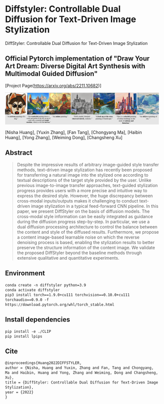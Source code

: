 # Diffstyler: Controllable Dual Diffusion for Text-Driven Image Stylization
DiffStyler: Controllable Dual Diffusion for Text-Driven Image Stylization

## Official Pytorch implementation of "Draw Your Art Dream: Diverse Digital Art Synthesis with Multimodal Guided Diffusion" 

[Project Page(https://arxiv.org/abs/2211.10682)]

![MAIN3_e2-min](https://github.com/haha-lisa/Diffstyler/blob/main/teaser.png)

[Nisha Huang], [Yuxin Zhang], [Fan Tang], [Chongyang Ma], [Haibin Huang], [Yong Zhang], [Weiming Dong], [Changsheng Xu]

## Abstract
> Despite the impressive results of arbitrary image-guided style transfer methods, text-driven image stylization has recently been proposed for transferring a natural image into the stylized one according to textual descriptions of the target style provided by the user. Unlike previous image-to-image transfer approaches, text-guided stylization progress provides users with a more precise and intuitive way to express the desired style. However, the huge discrepancy between cross-modal inputs/outputs makes it challenging to conduct text-driven image stylization in a typical feed-forward CNN pipeline. In this paper, we present DiffStyler on the basis of diffusion models. The cross-modal style information can be easily integrated as guidance during the diffusion progress step-by-step. In particular, we use a dual diffusion processing architecture to control the balance between the content and style of the diffused results. Furthermore, we propose a content image-based learnable noise on which the reverse denoising process is based, enabling the stylization results to better preserve the structure information of the content image. We validate the proposed DiffStyler beyond the baseline methods through extensive qualitative and quantitative experiments.

## Environment
```
conda create -n diffstyler python=3.9
conda activate diffstyler
pip3 install torch==1.9.0+cu111 torchvision==0.10.0+cu111 torchaudio==0.9.0 -f https://download.pytorch.org/whl/torch_stable.html
```

## Install dependencies
```
pip install -e ./CLIP
pip install lpips
```


## Cite
```
@inproceedings{Huang2022DIFFSTYLER,
author = {Nisha, Huang and Yuxin, Zhang and Fan, Tang and Chongyang, Ma and Haibin, Huang and Yong, Zhang and Weiming, Dong and Changsheng, Xu},
title = {DiffStyler: Controllable Dual Diffusion for Text-Driven Image Stylization},
year = {2022}
}
```

